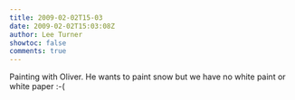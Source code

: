 ```yaml
---
title: 2009-02-02T15-03
date: 2009-02-02T15:03:08Z
author: Lee Turner
showtoc: false
comments: true
---
```


Painting with Oliver.  He wants to paint snow but we have no white paint or white paper :-(

